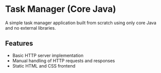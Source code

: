 # Task Manager (Core Java)
A simple task manager application built from scratch using only core Java and no external libraries.

## Features
- Basic HTTP server implementation
- Manual handling of HTTP requests and responses
- Static HTML and CSS frontend
